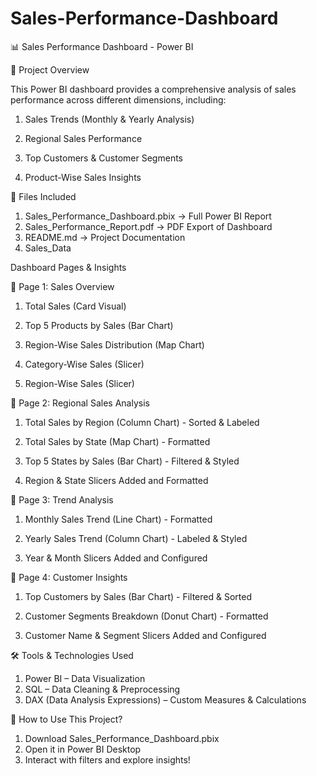 # Sales-Performance-Dashboard

📊 Sales Performance Dashboard - Power BI

📌 Project Overview

This Power BI dashboard provides a comprehensive analysis of sales performance across different dimensions, including:

1) Sales Trends (Monthly & Yearly Analysis)

2) Regional Sales Performance

3) Top Customers & Customer Segments

4) Product-Wise Sales Insights

📁 Files Included

1) Sales_Performance_Dashboard.pbix → Full Power BI Report
2) Sales_Performance_Report.pdf → PDF Export of Dashboard
3) README.md → Project Documentation
4) Sales_Data
 
 Dashboard Pages & Insights

📄 Page 1: Sales Overview

1) Total Sales (Card Visual)

2) Top 5 Products by Sales (Bar Chart)

3) Region-Wise Sales Distribution (Map Chart)

4) Category-Wise Sales (Slicer)

5) Region-Wise Sales (Slicer)

📄 Page 2: Regional Sales Analysis

1) Total Sales by Region (Column Chart) - Sorted & Labeled

2) Total Sales by State (Map Chart) - Formatted

3) Top 5 States by Sales (Bar Chart) - Filtered & Styled

4) Region & State Slicers Added and Formatted

📄 Page 3: Trend Analysis

1) Monthly Sales Trend (Line Chart) - Formatted

2) Yearly Sales Trend (Column Chart) - Labeled & Styled

3) Year & Month Slicers Added and Configured

📄 Page 4: Customer Insights

1) Top Customers by Sales (Bar Chart) - Filtered & Sorted

2) Customer Segments Breakdown (Donut Chart) - Formatted

3) Customer Name & Segment Slicers Added and Configured

🛠 Tools & Technologies Used

1) Power BI – Data Visualization
2) SQL – Data Cleaning & Preprocessing
3) DAX (Data Analysis Expressions) – Custom Measures & Calculations

📌 How to Use This Project?

1) Download Sales_Performance_Dashboard.pbix
2) Open it in Power BI Desktop
3) Interact with filters and explore insights!

